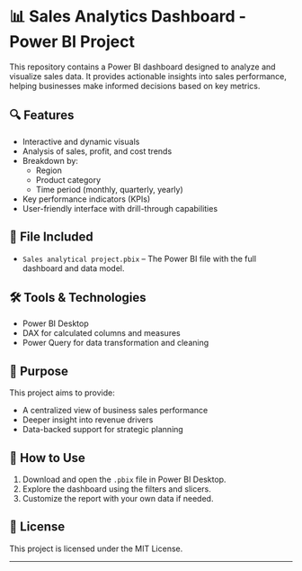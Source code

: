 # 📊 Sales Analytics Dashboard - Power BI Project

This repository contains a Power BI dashboard designed to analyze and visualize sales data. It provides actionable insights into sales performance, helping businesses make informed decisions based on key metrics.

## 🔍 Features

- Interactive and dynamic visuals
- Analysis of sales, profit, and cost trends
- Breakdown by:
  - Region
  - Product category
  - Time period (monthly, quarterly, yearly)
- Key performance indicators (KPIs)
- User-friendly interface with drill-through capabilities

## 📁 File Included

- `Sales analytical project.pbix` – The Power BI file with the full dashboard and data model.

## 🛠 Tools & Technologies

- Power BI Desktop
- DAX for calculated columns and measures
- Power Query for data transformation and cleaning

## 🎯 Purpose

This project aims to provide:
- A centralized view of business sales performance
- Deeper insight into revenue drivers
- Data-backed support for strategic planning

## 🧩 How to Use

1. Download and open the `.pbix` file in Power BI Desktop.
2. Explore the dashboard using the filters and slicers.
3. Customize the report with your own data if needed.

## 📌 License

This project is licensed under the MIT License.

---

